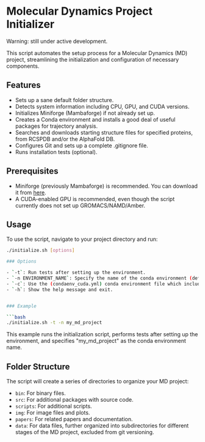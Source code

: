 # Molecular Dynamics Project Initializer

Warning: still under active development.

This script automates the setup process for a Molecular Dynamics (MD) project, streamlining the initialization and configuration of necessary components.

## Features
- Sets up a sane default folder structure.
- Detects system information including CPU, GPU, and CUDA versions.
- Initializes Miniforge (Mambaforge) if not already set up.
- Creates a Conda environment and installs a good deal of useful packages for trajectory analysis.
- Searches and downloads starting structure files for specified proteins, from RCSPDB and/or the AlphaFold DB.
- Configures Git and sets up a complete .gitignore file.
- Runs installation tests (optional).

## Prerequisites
- Miniforge (previously Mambaforge) is recommended. You can download it from [here](https://github.com/conda-forge/miniforge#mambaforge).
- A CUDA-enabled GPU is recommended, even though the script currently does not set up GROMACS/NAMD/Amber.

## Usage
To use the script, navigate to your project directory and run:

```bash
./initialize.sh [options]

### Options

- `-t`: Run tests after setting up the environment.
- `-n ENVIRONMENT_NAME`: Specify the name of the conda environment (default: md_project).
- `-c`: Use the (condaenv_cuda.yml) conda environment file which includes CUDA libraries from the Nvidia conda channel.
- `-h`: Show the help message and exit.


### Example

```bash
./initialize.sh -t -n my_md_project
```

This example runs the initialization script, performs tests after setting up the environment, and specifies "my_md_project" as the conda environment name.

## Folder Structure

The script will create a series of directories to organize your MD project:

- `bin`: For binary files.
- `src`: For additional packages with source code.
- `scripts`: For additional scripts.
- `img`: For image files and plots.
- `papers`: For related papers and documentation.
- `data`: For data files, further organized into subdirectories for different stages of the MD project, excluded from git versioning.

